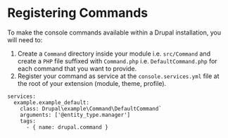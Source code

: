 # Registering Commands

To make the console commands available within a Drupal installation, you will need to:

1. Create a `Command` directory inside your module i.e. `src/Command` and create a `PHP` file suffixed with `Command.php` i.e. `DefaultCommand.php` for each command that you want to provide.
2. Register your command as service at the `console.services.yml` file at the root of your extension (module, theme, profile). 

```
services:
  example.example_default:
    class: Drupal\example\Command\DefaultCommand`
    arguments: ['@entity_type.manager']
    tags:
      - { name: drupal.command }
```
